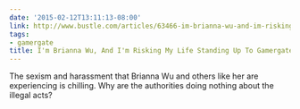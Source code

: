 ```yaml
---
date: '2015-02-12T13:11:13-08:00'
link: http://www.bustle.com/articles/63466-im-brianna-wu-and-im-risking-my-life-standing-up-to-gamergate
tags:
- gamergate
title: I'm Brianna Wu, And I'm Risking My Life Standing Up To Gamergate | Bustle
---
```


The sexism and harassment that Brianna Wu and others like her are experiencing is chilling. Why are the authorities doing nothing about the illegal acts?
